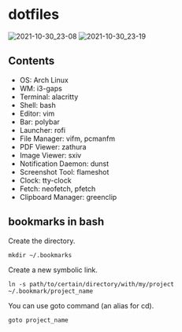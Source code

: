 # dotfiles
![2021-10-30_23-08](https://user-images.githubusercontent.com/52068717/139536933-4b604fcc-775b-4ae6-9aa1-77737d31fdce.png)
![2021-10-30_23-19](https://user-images.githubusercontent.com/52068717/139536934-36a21b82-9c4a-4f95-8866-eec2cdd7c778.png)


## Contents
- OS: Arch Linux
- WM: i3-gaps
- Terminal: alacritty
- Shell: bash
- Editor: vim
- Bar: polybar
- Launcher: rofi
- File Manager: vifm, pcmanfm
- PDF Viewer: zathura
- Image Viewer: sxiv
- Notification Daemon: dunst
- Screenshot Tool: flameshot
- Clock: tty-clock
- Fetch: neofetch, pfetch
- Clipboard Manager: greenclip

## bookmarks in bash
Create the directory.  
```
mkdir ~/.bookmarks
```
Create a new symbolic link.  
```
ln -s path/to/certain/directory/with/my/project ~/.bookmark/project_name
```
You can use goto command (an alias for cd).  
```
goto project_name
```
